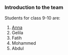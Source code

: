### Introduction to the team 

Students for class 9-10 are: 

1. [Anna](./Anna.md)
2. Gelila
3. Fatih
4. Mohammed
5. Abdul

